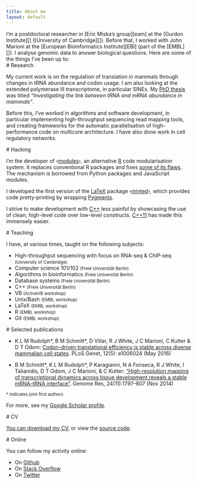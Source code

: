```yaml
---
title: About me
layout: default
---
```


<section>
I’m a postdoctoral researcher in [Eric Miska’s group][eam] at the
[Gurdon Institute][] ([University of Cambridge][]). Before that, I worked with
John Marioni at the [European Bioinformatics Institute][EBI] (part of the
<abbr>[EMBL][]</abbr>). I analyse genomic data to answer biological questions.
Here are some of the things I’ve been up to:
</section>

<section>
# Research

My current work is on the regulation of translation in mammals through changes
in <abbr>tRNA</abbr> abundance and codon usage. I am also looking at the
extended polymerase III transcriptome, in particular <abbr>SINE</abbr>s. My [PhD
thesis][] was titled *“Investigating the link between <abbr>tRNA</abbr> and
<abbr>mRNA</abbr> abundance in mammals”*.

Before this, I’ve worked in algorithms and software development, in particular
implementing high-throughput sequencing read mapping tools, and creating
frameworks for the automatic parallelisation of high-performance code on
multicore architecture. I have also done work in cell regulatory networks.
</section>

<section>
# Hacking

I’m the developer of ‹[modules][]›, an alternative [R][] code modularisation
system. It replaces conventional R packages and fixes [some of its
flaws][modules-rationale]. The mechanism is borrowed from Python packages and
JavaScript modules.

I developed the first version of the [LaTeX][] package ‹[minted][]›, which
provides code pretty-printing by wrapping [Pygments][].

I strive to make development with [C++][] less painful by showcasing the use of
clean, high-level code over low-level constructs. [C++11][] has made this
immensely easier.
</section>

<section>
# Teaching

I have, at various times, taught on the following subjects:

* High-throughput sequencing with focus on <abbr>RNA</abbr>-seq & ChIP-seq
  <small>(University of Cambridge)</small>
* Computer science 101/102 <small>(Freie Universität Berlin)</small>
* Algorithms in bioinformatics <small>(Freie Universität Berlin)</small>
* Database systems <small>(Freie Universität Berlin)</small>
* C++ <small>(Freie Universität Berlin)</small>
* VB <small>(ActiveVB workshop)</small>
* Unix/Bash <small>(<abbr>EMBL</abbr> workshop)</small>
* LaTeX <small>(<abbr>EMBL</abbr> workshop)</small>
* R <small>(<abbr>EMBL</abbr> workshop)</small>
* Git <small>(<abbr>EMBL</abbr> workshop)</small>
</section>

<section>
# Selected publications

* <span class="bib authors">K L M Rudolph\*, B M Schmitt\*, D Villar,
  R J White, J C Marioni, C Kutter & D T Odom</span>: [<span class="bib
  title">Codon-driven translational efficiency is stable across diverse
  mammalian cell states</span>][bib-2]. <span class="bib journal">PLoS
  Genet</span>, <span class="bib issue">12(5): e1006024</span> (<span class="bib
  date">May 2016</span>)

* <span class="bib authors">B M Schmitt\*, K L M Rudolph\*, P Karagianni,
  N A Fonseca, R J White, I Talianidis, D T Odom, J C Marioni, & C
  Kutter</span>: [<span class="bib title">“High-resolution mapping of
  transcriptional dynamics across tissue development reveals a stable
  <abbr>mRNA</abbr>–<abbr>tRNA</abbr> interface”</span>][bib-1]. <span
  class="bib journal">Genome Res</span>, <span class="bib
  issue">24(11):1797–807</span> (<span class="bib date">Nov 2014</span>)

<small>\* indicates joint first authors</small>

For more, see my [Google Scholar profile][].
</section>

<section>
# CV

[You can download my <abbr>CV</abbr>][cv], or view the [source code][cv-source].
</section>

<section>
# Online

You can follow my activity online:

* On [Github][]
* On [Stack Overflow][]
* On [Twitter][]
</section>

[eam]: http://ericmiskalab.org/
[Gurdon Institute]: http://www.gurdon.cam.ac.uk/
[University of Cambridge]: http://www.cam.ac.uk/
[EMBL]: http://embl.org
[EBI]: http://www.ebi.ac.uk
[PhD thesis]: https://github.com/klmr/thesis
[R]: http://r-project.org
[modules]: https://github.com/klmr/modules
[modules-rationale]: https://github.com/klmr/modules/wiki/Design-rationale
[LaTeX]: https://www.latex-project.org/
[minted]: http://ctan.org/pkg/minted
[Pygments]: http://pygments.org/
[C++]: https://isocpp.org/
[C++11]: https://en.wikipedia.org/wiki/C%2B%2B11
[C++ for loop]: https://github.com/klmr/cpp-ranges
[Google Scholar profile]: https://scholar.google.com/citations?user=ALuSMe8AAAAJ&hl=en
[bib-1]: http://dx.doi.org/10.1101/gr.176784.114
[bib-2]: http://dx.doi.org/10.1371/journal.pgen.1006024
[cv]: klmr-cv.pdf
[cv-source]: https://github.com/klmr/cv
[Twitter]: http://twitter.com/klmr
[Stack Overflow]: stackoverflow.com/users/1968/konrad-rudolph
[Github]: https://github.com/klmr
